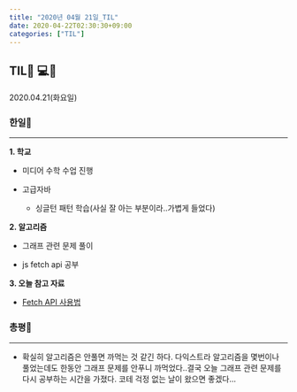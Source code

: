 ```yaml
---
title: "2020년 04월 21일_TIL"
date: 2020-04-22T02:30:30+09:00
categories: ["TIL"]
---
```

## TIL👨 💻💪
2020.04.21(화요일)

### 한일🤘
***

**1. 학교**

  - 미디어 수학 수업 진행
  
  - 고급자바
  
    - 싱글턴 패턴 학습(사실 잘 아는 부분이라..가볍게 들었다)
  
**2. 알고리즘**

  - 그래프 관련 문제 풀이
  
  - js fetch api 공부
  
**3. 오늘 참고 자료**

  - [Fetch API 사용법](https://juunone.github.io/fetchAPI/)
  
### 총평💬
***

- 확실히 알고리즘은 안풀면 까먹는 것 같긴 하다. 다익스트라 알고리즘을 몇번이나 풀었는데도 한동안 그래프 문제를 안푸니 까먹었다..결국 오늘 그래프 관련 문제를 다시 공부하는 시간을 가졌다. 코테 걱정 없는 날이 왔으면 좋겠다...

